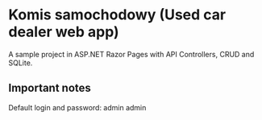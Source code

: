 # Komis samochodowy (Used car dealer web app)
A sample project in ASP.NET Razor Pages with API Controllers, CRUD and SQLite.
## Important notes
Default login and password: admin admin<br>